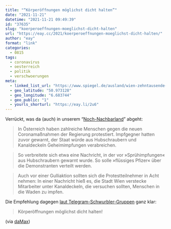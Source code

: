 ```yaml
---
title: "“Körperöffnungen möglichst dicht halten”"
date: "2021-11-21"
datetime: "2021-11-21 09:49:39"
id: "37635"
slug: "koerperoeffnungen-moeglichst-dicht-halten"
url: "https://eay.cc/2021/koerperoeffnungen-moeglichst-dicht-halten/"
author: "eay"
format: "link"
categories:
  - 0815
tags:
  - coronavirus
  - oesterreich
  - politik
  - verschwoerungen
meta:
  - linked_list_url: "https://www.spiegel.de/ausland/wien-zehntausende-gehen-gegen-lockdown-auf-die-strasse-a-0e23ea2f-8f84-400c-b846-25db59ade63b"
  - geo_latitude: "50.973128"
  - geo_longitude: "6.683744"
  - geo_public: "1"
  - yourls_shorturl: "https://eay.li/2u6"
---
```


Verrückt, was da (auch) in unserem “[Noch-Nachbarland](https://twitter.com/i_am_fabs/status/1461758922751098886)” abgeht:

> In Österreich haben zahlreiche Menschen gegen die neuen Coronamaßnahmen der Regierung protestiert. Impfgegner hatten zuvor gewarnt, der Staat würde aus Hubschraubern und Kanaldeckeln Geheimimpfungen verabreichen.

> So verbreitete sich etwa eine Nachricht, in der vor »Sprühimpfungen« aus Hubschraubern gewarnt wurde. So solle »flüssiges Pfizer« über die Demonstranten verteilt werden.

> Auch vor einer Gulliaktion sollten sich die Protestteilnehmer in Acht nehmen: In einer Nachricht hieß es, die Stadt Wien verstecke Mitarbeiter unter Kanaldeckeln, die versuchen sollten, Menschen in die Waden zu impfen.

Die Empfehlung dagegen [laut Telegram-Schwurbler-Gruppen](https://twitter.com/poldi9967/status/1461997997416460297) ganz klar:

> Körperöffnungen möglichst dicht halten!

(via [daMax](http://blog.todamax.net/2021/impfgegner-hatten-zuvor-gewarnt-der-staat-wuerde-aus-hubschraubern-und-kanaldeckeln-geheimimpfungen-verabreichen/))
